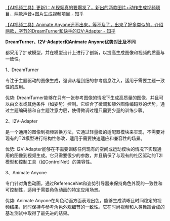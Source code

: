 [【AI视频工具】更新1：AI视频真的要爆发了，新出的两款图片+动作生成视频项目，两款声音+图片生成视频项目 - 知乎](https://zhuanlan.zhihu.com/p/670641392)

[【AI视频工具】Animate Anyone还不出来，等不及了，出来了好多类似的，介绍两款，字节的DreamTurner和快手的I2V-Adapter - 知乎](https://zhuanlan.zhihu.com/p/675373935)



**DreamTurner、I2V-Adapter和Animate Anyone优势对比及不同**

都采用了扩散模型，并在模型设计上进行了创新，以提高生成图像和视频的质量与一致性。

1、DreamTurner

专注于主题驱动的图像生成，强调从粗到细的参考信息注入，适用于需要主题一致性的应用。

优势: DreamTurner能够在只有一张参考图像的情况下生成高质量的图像，并且可以由文本或其他条件（如姿势）控制。它结合了微调和额外图像编码器的优势，通过主题编码器和自主题注意力层，使得微调过程只需要少量的训练步骤。

2、I2V-Adapter

是一个通用的图像到视频转换方法，它通过轻量级的适配器模块来实现，不需要对现有的T2I模型进行结构性修改，适用于需要快速适应和兼容性的场景。

优势: I2V-Adapter能够在不需要训练任何现有的空间或运动模块的情况下实现通用的图像到视频生成。它只需要很少的参数，并且确保了与现有的社区驱动的T2I模型和控制工具（如ControlNet）的兼容性。

3、Animate Anyone

专门针对角色动画，通过ReferenceNet和姿势引导器来保持角色外观的一致性和可控制性，适用于需要角色动画的特定应用场景。

优势: Animate Anyone在角色动画方面表现出色，能够生成清晰且时间稳定的视频结果，同时保持与参考角色外观细节的一致性。它在时尚视频和人类舞蹈合成的基准测试中取得了最先进的结果。